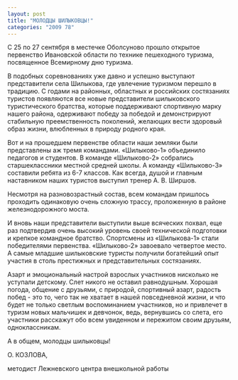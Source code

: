 ```yaml
---
layout: post
title: "МОЛОДЦЫ ШИЛЫКОВЦЫ!"
categories: "2009 78"
---
```


С 25 по 27 сентября в местечке Оболсуново прошло открытое первенство Ивановской области по технике пешеходного туризма, посвященное Всемирному дню туризма.

В подобных соревнованиях уже давно и успешно выступают представители села Шилыкова, где увлечение туризмом перешло в традицию. С годами на районных, областных и российских состязаниях туристов появляются все новые представители шилыковского туристического братства, которые поддерживают спортивную марку нашего района, одерживают победу за победой и демонстрируют стабильную преемственность поколений, желающих вести здоровый образ жизни, влюбленных в природу родного края.

Вот и на прошедшем первенстве области наши земляки были представлены аж тремя командами. «Шилыково-1» объединило педагогов и студентов. В команде «Шилыково-2» собрались старшеклассники местной средней школы. А команду «Шилыково-3» составили ребята из 6-7 классов. Как всегда, душой и главным наставником наших туристов выступил тренер А. В. Ширшов.

Несмотря на разновозрастный состав, всем командам пришлось проходить одинаковую очень сложную трассу, проложенную в районе железнодорожного моста.

И вновь наши представители выступили выше всяческих похвал, еще раз подтвердив очень высокий уровень своей технической подготовки и крепкое командное братство. Спортсмены из «Шилыкова-1» стали победителями первенства. «Шилыково-2» завоевало четвертое место. А самые младшие шилыковские туристы получили богатейший опыт участия в столь престижных и представительных состязаниях.

Азарт и эмоциональный настрой взрослых участников нисколько не уступали детскому. Слет никого не оставил равнодушным. Хорошая погода, общение с друзьями, с природой, спортивный азарт, радость побед - это то, чего так не хватает в нашей повседневной жизни, и что будет не только светлым воспоминанием участников, но и привлечет в туризм новых мальчишек и девчонок, ведь, вернувшись со слета, его участники расскажут обо всем увиденном и пережитом своим друзьям, одноклассникам.

А в общем, молодцы шилыковцы!

О. КОЗЛОВА,

методист Лежневского центра внешкольной работы


